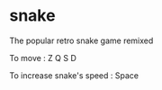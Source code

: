 # snake
The popular retro snake game remixed

To move :
  Z
Q S D

To increase snake's speed :
Space


